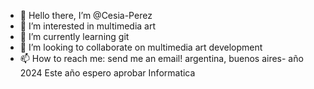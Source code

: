 - 👋 Hello there, I’m @Cesia-Perez
- 👀 I’m interested in  multimedia art
- 🌱 I’m currently learning git
- 💞️ I’m looking to collaborate on multimedia art development
- 📫 How to reach me: send me an email!
argentina, buenos aires- año 2024
Este año espero aprobar Informatica
<!---
Cesia-Perez/Cesia-Perez is a ✨ special ✨ repository because its `README.md` (this file) appears on your GitHub profile.
You can click the Preview link to take a look at your changes.
--->
